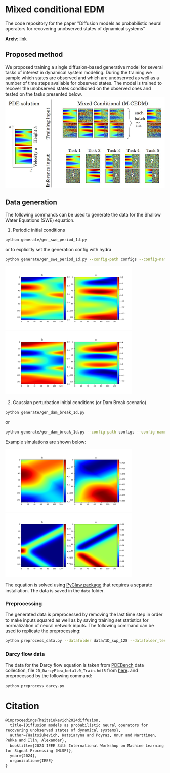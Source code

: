 # Mixed conditional EDM 
The code repository for the paper "Diffusion models as probabilistic neural operators for recovering unobserved states of dynamical systems"

**Arxiv**: [link](https://arxiv.org/abs/2405.07097)


## Proposed method

We proposed training a single diffusion-based generative model for several tasks of interest in dynamical system modeling.
During the training we sample which states are observed and which are unobserved as well as a number of time steps available for observed states.
The model is trained to recover the unobserved states conditioned on the observed ones and tested on the tasks presented below.
<img src="img/mcedm.jpg" alt="img/swe_per1.png" width="700"/>

## Data generation


The following commands can be used to generate the data for the Shallow Water Equations (SWE) equation.


1. Periodic initial conditions

```bash 
python generate/gen_swe_period_1d.py
```

or to explicitly set the generation config with hydra

```bash 
python generate/gen_swe_period_1d.py --config-path configs --config-name sw_periodic_1d
```

<img src="img/swe_per1.png" alt="img/swe_per1.png" width="400"/>
<img src="img/swe_per2.png" alt="img/swe_per2.png" width="400"/>

2. Gaussian perturbation initial conditions (or Dam Break scenario)

```bash 
python generate/gen_dam_break_1d.py
```

or 

```bash 
python generate/gen_dam_break_1d.py --config-path configs --config-name sw_perturb_1d
```

Example simulations are shown below:

<img src="img/swe_perturb1.png" alt="img/swe_perturb1.png" width="400"/>
<img src="img/swe_perturb2.png" alt="img/swe_perturb2.png" width="400"/>

The equation is solved using [PyClaw package](https://www.clawpack.org/pyclaw/started.html) that requires a separate installation. The data is saved in the `data` folder.


### Preprocessing

The generated data is preprocessed by removing the last time step in order to make inputs squared as well as by saving training set statistics for normalization of neural network inputs.
The following command can be used to replicate the preprocessing:

```bash
python preprocess_data.py --datafolder data/1D_swp_128 --datafolder_test data/1D_swp_128 --trainfile 1D_swp_128_train.h5 --testfile 1D_swp_128_test.h5 --num_steps 128 --change_num_steps
```

### Darcy flow data

The data for the Darcy flow equation is taken from [PDEBench](https://github.com/pdebench/PDEBench) data collection, file `2D_DarcyFlow_beta1.0_Train.hdf5` from [here](https://darus.uni-stuttgart.de/file.xhtml?fileId=133217&version=8.0).
and preprocessed by the following command:

```bash
python preprocess_darcy.py

```


# Citation

```
@inproceedings{haitsiukevich2024diffusion,
  title={Diffusion models as probabilistic neural operators for recovering unobserved states of dynamical systems},
  author={Haitsiukevich, Katsiaryna and Poyraz, Onur and Marttinen, Pekka and Ilin, Alexander},
  booktitle={2024 IEEE 34th International Workshop on Machine Learning for Signal Processing (MLSP)},
  year={2024},
  organization={IEEE}
}
```